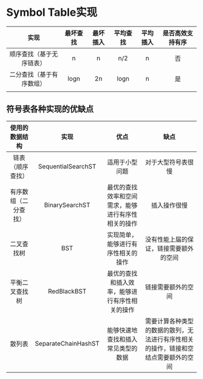 # Symbol Table实现

|           实现           | 最坏查找 | 最坏插入 | 平均查找 | 平均插入 | 是否高效支持有序 |
| :----------------------: | :------: | :------: | :------: | :------: | :--------------: |
| 顺序查找（基于无序链表） |    n     |    n     |   n/2    |    n     |        否        |
| 二分查找（基于有序数组） |   logn   |    2n    |   logn   |    n     |        是        |
|                          |          |          |          |          |                  |

## 符号表各种实现的优缺点

|    使用的数据结构    |        实现         |                        优点                        |                             缺点                             |
| :------------------: | :-----------------: | :------------------------------------------------: | :----------------------------------------------------------: |
|   链表（顺序查找）   | SequentialSearchST  |                   适用于小型问题                   |                      对于大型符号表很慢                      |
| 有序数组（二分查找） |   BinarySearchST    | 最优的查找效率和空间需求，能够进行有序性相关的操作 |                         插入操作很慢                         |
|      二叉查找树      |         BST         |         实现简单，能够进行有序性相关的操作         |            没有性能上届的保证，链接需要额外的空间            |
|    平衡二叉查找树    |     RedBlackBST     |   最优的查找和插入效率，能够进行有序性相关的操作   |                      链接需要额外的空间                      |
|        散列表        | SeparateChainHashST |         能够快速地查找和插入常见类型的数据         | 需要计算各种类型的数据的散列，无法进行有序性相关的操作，链接和空结点需要额外的空间 |